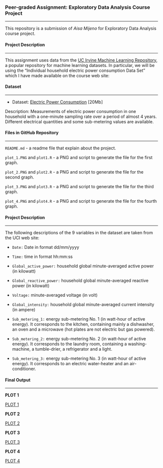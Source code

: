 ### **Peer-graded Assignment: Exploratory Data Analysis Course Project**

------
This repository is a submission of *Aisa Mijeno* for Exploratory Data Analysis course project.
<br>

#### **Project Description**
****
This assignment uses data from the [UC Irvine Machine Learning Repository](http://archive.ics.uci.edu/ml/index.php), a popular repository for machine learning datasets. In particular, we will be using the “Individual household electric power consumption Data Set” which I have made available on the course web site:
<br>

#### **Dataset**
****
* Dataset: [Electric Power Consumption](https://d396qusza40orc.cloudfront.net/exdata%2Fdata%2Fhousehold_power_consumption.zip) [20Mb]

Description: Measurements of electric power consumption in one household with a one-minute sampling rate over a period of almost 4 years. Different electrical quantities and some sub-metering values are available.

#### **Files in GitHub Repository**
****
`README.md` - a readme file that explain about the project.

`plot_1.PNG` and `plot1.R` - a PNG and script to generate the file for the first graph.

`plot_2.PNG` and `plot2.R` - a PNG and script to generate the file for the second graph.

`plot_3.PNG` and `plot3.R` - a PNG and script to generate the file for the third graph.

`plot_4.PNG` and `plot4.R` - a PNG and script to generate the file for the fourth graph.

#### **Project Description**
****
The following descriptions of the 9 variables in the dataset are taken from the UCI web site:

* `Date:` Date in format dd/mm/yyyy

* `Time:` time in format hh:mm:ss

* `Global_active_power:` household global minute-averaged active power (in kilowatt)

* `Global_reactive_power:` household global minute-averaged reactive power (in kilowatt)

* `Voltage:` minute-averaged voltage (in volt)

* `Global_intensity:` household global minute-averaged current intensity (in ampere)

* `Sub_metering_1:` energy sub-metering No. 1 (in watt-hour of active energy). It corresponds to the kitchen, containing mainly a dishwasher, an oven and a microwave (hot plates are not electric but gas powered).

* `Sub_metering_2:` energy sub-metering No. 2 (in watt-hour of active energy). It corresponds to the laundry room, containing a washing-machine, a tumble-drier, a refrigerator and a light.

* `Sub_metering_3:` energy sub-metering No. 3 (in watt-hour of active energy). It corresponds to an electric water-heater and an air-conditioner.

#### **Final Output**
****

**PLOT 1**

[PLOT 1](/Users/Aisa/Documents/GitHub/datasciencecoursera/Exploratory-Data-Analysis-Course-Project/plot1.png)

**PLOT 2**

[PLOT 2](/Users/Aisa/Documents/GitHub/datasciencecoursera/Exploratory-Data-Analysis-Course-Project/plot2.png)

**PLOT 3**

[PLOT 3](/Users/Aisa/Documents/GitHub/datasciencecoursera/Exploratory-Data-Analysis-Course-Project/plot3.png)

**PLOT 4**

[PLOT 4](/Users/Aisa/Documents/GitHub/datasciencecoursera/Exploratory-Data-Analysis-Course-Project/plot4.png)

